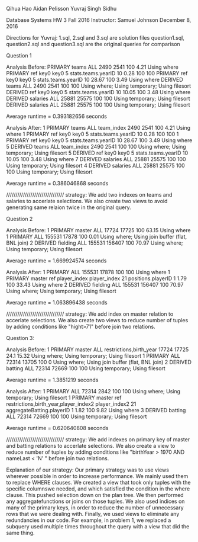 Qihua Hao
Aidan Pelisson
Yuvraj Singh Sidhu

Database Systems HW 3
Fall 2016
Instructor: Samuel Johnson
December 8, 2016

Directions for Yuvraj:
1.sql, 2.sql and 3.sql are solution files
question1.sql, question2.sql and question3.sql are the original queries for comparison

Question 1

Analysis Before:
PRIMARY	teams	ALL					                            2490	2541	100	    4.21	Using where
PRIMARY	<derived4>	ref	key0	key0	5	stats.teams.yearID	10	    0.28	100	    100	
PRIMARY	<derived3>	ref	key0	key0	5	stats.teams.yearID	10	    28.67	100	    3.49	Using where
DERIVED	teams	ALL					                            2490	2541	100	    100	    Using where; Using temporary; Using filesort
DERIVED	<derived5>	ref	key0	key0	5	stats.teams.yearID	10	    10.05	100	    3.48	Using where
DERIVED	salaries	ALL					                        25881	25575	100	    100	    Using temporary; Using filesort
DERIVED	salaries	ALL					                        25881	25575	100	    100	    Using temporary; Using filesort

Average runtime = 0.393182656 seconds

Analysis After:
1	PRIMARY	teams	    ALL	team_index				                    2490	2541	100	    4.21	Using where
1	PRIMARY	<derived5>	ref	key0	    key0	5	stats.teams.yearID	10	    0.28	100	    100	
1	PRIMARY	<derived4>	ref	key0	    key0	5	stats.teams.yearID	10	    28.67	100	    3.49	Using where
5	DERIVED	teams	    ALL	team_index				                    2490	2541	100	    100	    Using where; Using temporary; Using filesort
5	DERIVED	<derived7>	ref	key0	    key0	5	stats.teams.yearID	10	    10.05	100	    3.48	Using where
7	DERIVED	salaries	ALL					                            25881	25575	100	    100	    Using temporary; Using filesort
4	DERIVED	salaries	ALL					                            25881	25575	100	    100	    Using temporary; Using filesort

Average runtime = 0.386046868 seconds

///////////////////////////////
strategy: We add two indexes on teams and salaries to accerlate selections. We also create two views to avoid generating same relaion twice in the original query.

Question 2

Analysis Before:
1	PRIMARY	master	    ALL					    17724	17725	100	   63.15	Using where
1	PRIMARY	<derived2>	ALL					    155531	17878	100	   0.01	    Using where; Using join buffer (flat, BNL join)
2	DERIVED	fielding	ALL					    155531	156407	100	   70.97	Using where; Using temporary; Using filesort

Average runtime = 1.669924574 seconds

Analysis After:
1	PRIMARY	<derived2>	ALL					                                    155531	17878	100	   100	    Using where
1	PRIMARY	master	ref	player_index	player_index	21	positions.playerID	1	    1.79	100	   33.43	Using where
2	DERIVED	fielding	ALL					                                    155531	156407	100	   70.97	Using where; Using temporary; Using filesort


Average runtime = 1.063896438 seconds

///////////////////////////////
strategy: We add index on master relation to accerlate selections. We also create two views to reduce number of tuples by adding conditions like "hight>71" before join two relations.

Question 3:

Analysis Before:
1	PRIMARY	master	    ALL	restrictions,birth_year				17724	17725	24.1	15.32	Using where; Using temporary; Using filesort
1	PRIMARY	<derived2>	ALL					                    72314	13705	100	    0	    Using where; Using join buffer (flat, BNL join)
2	DERIVED	batting	    ALL					                    72314	72669	100	    100	    Using temporary; Using filesort


Average runtime = 1.3851219 seconds

Analysis After:
1	PRIMARY	<derived3>	ALL					                                                                    72314	2842	100	   100	Using where; Using temporary; Using filesort
1	PRIMARY	master	ref	restrictions,birth_year,player_index2	player_index2	21	aggregateBatting.playerID	1	    1.82	100	   9.82	Using where
3	DERIVED	batting	ALL					                                                                        72314	72669	100	100	Using temporary; Using filesort


Average runtime = 0.620640808 seconds

///////////////////////////////
strategy: We add indexes on primary key of master and batting relations to accerlate selections. We also create a view to reduce number of tuples by adding conditions like "birthYear > 1970 AND nameLast < 'N' " before join two relations.

Explanation of our strategy:
Our primary strategy was to use views wherever possible in order to increase performance. We mainly used them to replace WHERE clauses. We created a view that took only tuples with the specific columnswe needed, and which satisfied the condition in the where clause. This pushed selection down on the plan tree. We then performed any aggregatefunctions or joins on those tuples. We also used indices on many of the primary keys, in order to reduce the number of unnecessary rows that we were dealing with. Finally, we used views to eliminate any redundancies in our code. For example, in problem 1, we replaced a subquery used multiple times throughout the query with a view that did the same thing.


